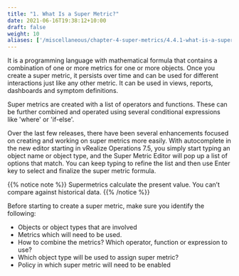 ```yaml
---
title: "1. What Is a Super Metric?"
date: 2021-06-16T19:38:12+10:00
draft: false
weight: 10
aliases: ['/miscellaneous/chapter-4-super-metrics/4.4.1-what-is-a-super-metric']
---
```


It is a programming language with mathematical formula that contains a combination of one or more metrics for one or more objects. Once you create a super metric, it persists over time and can be used for different interactions just like any other metric. It can be used in views, reports, dashboards and symptom definitions.

Super metrics are created with a list of operators and functions. These can be further combined and operated using several conditional expressions like 'where' or 'if-else'.

Over the last few releases, there have been several enhancements focused on creating and working on super metrics more easily. With autocomplete in the new editor starting in vRealize Operations 7.5, you simply start typing an object name or object type, and the Super Metric Editor will pop up a list of options that match. You can keep typing to refine the list and then use Enter key to select and finalize the super metric formula.

{{% notice note %}}
Supermetrics calculate the present value. You can’t compare against historical data.
{{% /notice %}}

Before starting to create a super metric, make sure you identify the following:

- Objects or object types that are involved
- Metrics which will need to be used.
- How to combine the metrics? Which operator, function or expression to use?
- Which object type will be used to assign super metric?
- Policy in which super metric will need to be enabled

